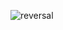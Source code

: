 ![reversal](https://capsule-render.vercel.app/api?type=rect&text=Hello%20My%GitHub%20Page&fontAlign=30&fontSize=30&desc=Hello%20World&descAlign=60&descAlignY=50&theme=radical)
